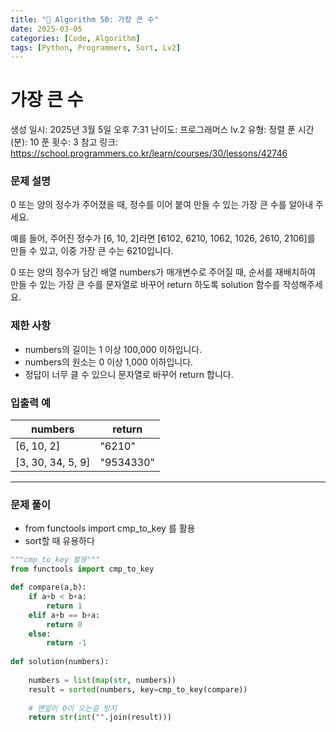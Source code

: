 ```yaml
---
title: "🧠 Algorithm 50: 가장 큰 수"
date: 2025-03-05
categories: [Code, Algorithm]
tags: [Python, Programmers, Sort, Lv2]
---
```


# 가장 큰 수

생성 일시: 2025년 3월 5일 오후 7:31
난이도: 프로그래머스 lv.2
유형: 정렬
푼 시간 (분): 10
푼 횟수: 3
참고 링크: https://school.programmers.co.kr/learn/courses/30/lessons/42746

### **문제 설명**

0 또는 양의 정수가 주어졌을 때, 정수를 이어 붙여 만들 수 있는 가장 큰 수를 알아내 주세요.

예를 들어, 주어진 정수가 [6, 10, 2]라면 [6102, 6210, 1062, 1026, 2610, 2106]를 만들 수 있고, 이중 가장 큰 수는 6210입니다.

0 또는 양의 정수가 담긴 배열 numbers가 매개변수로 주어질 때, 순서를 재배치하여 만들 수 있는 가장 큰 수를 문자열로 바꾸어 return 하도록 solution 함수를 작성해주세요.

### 제한 사항

- numbers의 길이는 1 이상 100,000 이하입니다.
- numbers의 원소는 0 이상 1,000 이하입니다.
- 정답이 너무 클 수 있으니 문자열로 바꾸어 return 합니다.

### 입출력 예

| numbers | return |
| --- | --- |
| [6, 10, 2] | "6210" |
| [3, 30, 34, 5, 9] | "9534330" |

---

### 문제 풀이

- from functools import cmp_to_key 를 활용
- sort할 때 유용하다

```python
"""cmp_to_key 활용"""
from functools import cmp_to_key

def compare(a,b):
    if a+b < b+a:
        return 1
    elif a+b == b+a:
        return 0
    else:
        return -1
    
def solution(numbers):
    
    numbers = list(map(str, numbers))
    result = sorted(numbers, key=cmp_to_key(compare))
    
    # 맨앞이 0이 오는걸 방지
    return str(int("".join(result)))
```